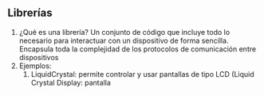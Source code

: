 ## Librerías

1. ¿Qué es una librería? Un conjunto de código que incluye todo lo necesario para interactuar con un dispositivo de forma sencilla. Encapsula toda la complejidad de los protocolos de comunicación entre dispositivos
1. Ejemplos:
    1. LiquidCrystal: permite controlar y usar pantallas de tipo LCD (Liquid Crystal Display:  pantalla
      

